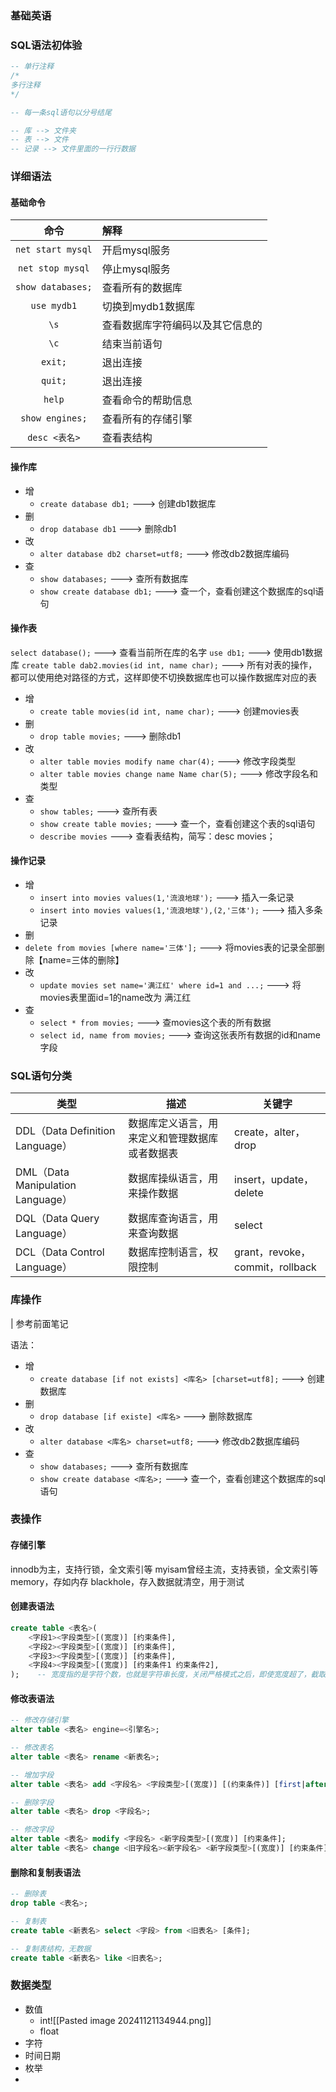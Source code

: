 ### 基础英语


### SQL语法初体验
```sql
-- 单行注释
/*
多行注释
*/

-- 每一条sql语句以分号结尾

-- 库 --> 文件夹
-- 表 --> 文件
-- 记录 --> 文件里面的一行行数据
```

### 详细语法
#### 基础命令

|        命令         | 解释               |
| :---------------: | :--------------- |
| `net start mysql` | 开启mysql服务        |
| `net stop mysql`  | 停止mysql服务        |
| `show databases;` | 查看所有的数据库         |
|    `use mydb1`    | 切换到mydb1数据库      |
|       `\s`        | 查看数据库字符编码以及其它信息的 |
|       `\c`        | 结束当前语句           |
|      `exit;`      | 退出连接             |
|      `quit;`      | 退出连接             |
|      `help`       | 查看命令的帮助信息        |
|  `show engines;`  | 查看所有的存储引擎        |
|    `desc <表名>`    | 查看表结构            |

#### 操作库
- 增
	- `create database db1;`   --->   创建db1数据库
- 删
	- `drop database db1`   --->   删除db1
- 改
	- `alter database db2 charset=utf8;`   --->   修改db2数据库编码
- 查
	- `show databases;`  --->   查所有数据库
	- `show create database db1;`   --->   查一个，查看创建这个数据库的sql语句

#### 操作表
`select database();`   --->   查看当前所在库的名字
`use db1;`   --->   使用db1数据库
`create table dab2.movies(id int, name char);`   --->   所有对表的操作，都可以使用绝对路径的方式，这样即使不切换数据库也可以操作数据库对应的表

- 增
	- `create table movies(id int, name char);`   --->   创建movies表
- 删
	- `drop table movies;`   --->   删除db1
- 改
	- `alter table movies modify name char(4);`   --->   修改字段类型
	- `alter table movies change name Name char(5);`   --->   修改字段名和类型
- 查
	- `show tables;`  --->   查所有表
	- `show create table movies;`   --->   查一个，查看创建这个表的sql语句
	- `describe movies`   --->   查看表结构，简写：desc movies；

#### 操作记录
- 增
	- `insert into movies values(1,'流浪地球');`   --->   插入一条记录
	-  `insert into movies values(1,'流浪地球'),(2,'三体');`   --->   插入多条记录
- 删
- `delete from movies [where name='三体'];`    --->   将movies表的记录全部删除【name=三体的删除】
- 改
	- `update movies set name='满江红' where id=1 and ...;`   --->   将movies表里面id=1的name改为 满江红
- 查
	- `select * from movies;`   --->   查movies这个表的所有数据
	- `select id, name from movies;`   --->  查询这张表所有数据的id和name字段


### SQL语句分类
| 类型                              | 描述                      | 关键字                          |
| ------------------------------- | ----------------------- | ---------------------------- |
| DDL（Data Definition Language）   | 数据库定义语言，用来定义和管理数据库或者数据表 | create，alter，drop            |
| DML（Data Manipulation Language） | 数据库操纵语言，用来操作数据          | insert，update，delete         |
| DQL（Data Query Language）        | 数据库查询语言，用来查询数据          | select                       |
| DCL（Data Control Language）      | 数据库控制语言，权限控制            | grant，revoke，commit，rollback |

### 库操作
| 参考前面笔记

语法：
- 增
	- `create database [if not exists] <库名> [charset=utf8];`   --->   创建数据库
- 删
	- `drop database [if existe] <库名>`   --->   删除数据库
- 改
	- `alter database <库名> charset=utf8;`   --->   修改db2数据库编码
- 查
	- `show databases;`  --->   查所有数据库
	- `show create database <库名>;`   --->   查一个，查看创建这个数据库的sql语句

### 表操作
#### 存储引擎
innodb为主，支持行锁，全文索引等
myisam曾经主流，支持表锁，全文索引等
memory，存如内存
blackhole，存入数据就清空，用于测试

#### 创建表语法
```sql
create table <表名>(
	<字段1><字段类型>[(宽度)] [约束条件],
	<字段2><字段类型>[(宽度)] [约束条件],
	<字段3><字段类型>[(宽度)] [约束条件],
	<字段4><字段类型>[(宽度)] [约束条件1 约束条件2],
);    -- 宽度指的是字符个数，也就是字符串长度，关闭严格模式之后，即使宽度超了，截取字符串插入
```

#### 修改表语法
```sql
-- 修改存储引擎
alter table <表名> engine=<引擎名>;

-- 修改表名
alter table <表名> rename <新表名>;

-- 增加字段
alter table <表名> add <字段名> <字段类型>[(宽度)] [(约束条件)] [first|after<字段名>];

-- 删除字段
alter table <表名> drop <字段名>;

-- 修改字段
alter table <表名> modify <字段名> <新字段类型>[(宽度)] [约束条件];
alter table <表名> change <旧字段名><新字段名> <新字段类型>[(宽度)] [约束条件];
```

#### 删除和复制表语法
```sql
-- 删除表
drop table <表名>;

-- 复制表
create table <新表名> select <字段> from <旧表名> [条件];

-- 复制表结构，无数据
create table <新表名> like <旧表名>;
```


### 数据类型
- 数值
	- int![[Pasted image 20241121134944.png]]
	- float
- 字符
- 时间日期
- 枚举
- 
